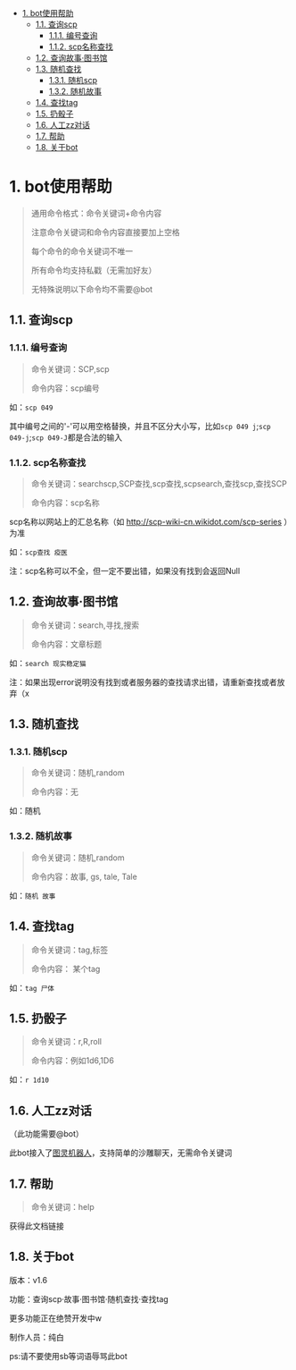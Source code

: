 
<!-- @import "[TOC]" {cmd="toc" depthFrom=1 depthTo=6 orderedList=false} -->

<!-- code_chunk_output -->

- [1. bot使用帮助](#1-bot使用帮助)
  - [1.1. 查询scp](#11-查询scp)
    - [1.1.1. 编号查询](#111-编号查询)
    - [1.1.2. scp名称查找](#112-scp名称查找)
  - [1.2. 查询故事·图书馆](#12-查询故事图书馆)
  - [1.3. 随机查找](#13-随机查找)
    - [1.3.1. 随机scp](#131-随机scp)
    - [1.3.2. 随机故事](#132-随机故事)
  - [1.4. 查找tag](#14-查找tag)
  - [1.5. 扔骰子](#15-扔骰子)
  - [1.6. 人工zz对话](#16-人工zz对话)
  - [1.7. 帮助](#17-帮助)
  - [1.8. 关于bot](#18-关于bot)

<!-- /code_chunk_output -->
# 1. bot使用帮助
>通用命令格式：命令关键词+命令内容
>
>注意命令关键词和命令内容直接要加上空格
>
>每个命令的命令关键词不唯一
>
>所有命令均支持私戳（无需加好友）
>
>无特殊说明以下命令均不需要@bot
## 1.1. 查询scp
### 1.1.1. 编号查询
>命令关键词：SCP,scp
>
>命令内容：scp编号

如：``scp 049``

其中编号之间的'-'可以用空格替换，并且不区分大小写，比如``scp 049 j``;``scp 049-j``;``scp 049-J``都是合法的输入

### 1.1.2. scp名称查找
>命令关键词：searchscp,SCP查找,scp查找,scpsearch,查找scp,查找SCP
>
>命令内容：scp名称

scp名称以网站上的汇总名称（如 http://scp-wiki-cn.wikidot.com/scp-series ）为准

如：``scp查找 疫医``

注：scp名称可以不全，但一定不要出错，如果没有找到会返回Null

## 1.2. 查询故事·图书馆
>命令关键词：search,寻找,搜索
>
>命令内容：文章标题

如：``search 现实稳定猫``

注：如果出现error说明没有找到或者服务器的查找请求出错，请重新查找或者放弃（x

## 1.3. 随机查找
### 1.3.1. 随机scp
>命令关键词：随机,random
>
>命令内容：无

如：随机
### 1.3.2. 随机故事
>命令关键词：随机,random
>
>命令内容：故事, gs, tale, Tale

如：``随机 故事``
## 1.4. 查找tag
>命令关键词：tag,标签
>
>命令内容： 某个tag

如：``tag 尸体``

## 1.5. 扔骰子
>命令关键词：r,R,roll
>
>命令内容：例如1d6,1D6

如：``r 1d10``

## 1.6. 人工zz对话
（此功能需要@bot）

此bot接入了[图灵机器人](http://www.turingapi.com/)，支持简单的沙雕聊天，无需命令关键词
## 1.7. 帮助
>命令关键词：help

获得此文档链接
## 1.8. 关于bot

版本：v1.6

功能：查询scp·故事·图书馆·随机查找·查找tag

更多功能正在绝赞开发中w

制作人员：纯白

ps:请不要使用sb等词语辱骂此bot
